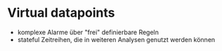 # Virtual datapoints

* komplexe Alarme über "frei" definierbare Regeln
* stateful Zeitreihen, die in weiteren Analysen genutzt werden können

